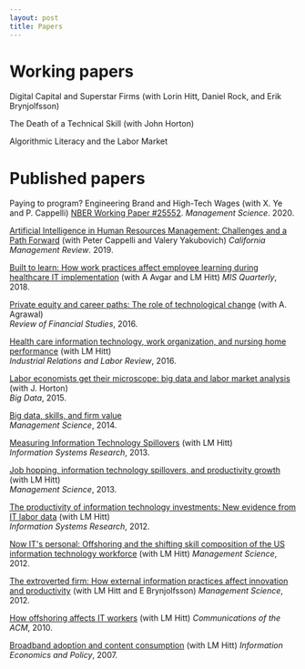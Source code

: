 ```yaml
---
layout: post
title: Papers
---
```


# Working papers

Digital Capital and Superstar Firms (with Lorin Hitt, Daniel Rock, and Erik Brynjolfsson)

The Death of a Technical Skill (with John Horton)

Algorithmic Literacy and the Labor Market

# Published papers

Paying to program? Engineering Brand and High-Tech Wages (with X. Ye and
P. Cappelli)
[NBER Working Paper \#25552](https://www.nber.org/papers/w25552).
*Management Science*. 2020.

[Artificial Intelligence in Human Resources Management: Challenges and a
Path Forward](https://journals.sagepub.com/doi/abs/10.1177/0008125619867910?casa_token=HOZLxfaKrXoAAAAA:hovoN-JE_hFQLRv4RGuCG0fgaIDUROTki0OTgdv4Sa_baWcvv24YWZUnriRdmJF6wHtHgeG0k8x0mw)
(with Peter Cappelli and Valery Yakubovich)
*California Management Review*. 2019.

[Built to learn: How work practices affect employee learning during healthcare IT implementation](https://www.misq.org/built-to-learn-how-work-practices-affect-employee-learning-during-healthcare-information-technology-implementation.html)
(with A Avgar and LM Hitt)
*MIS Quarterly*, 2018.

[Private equity and career paths: The role of technological
change](https://academic.oup.com/rfs/article-abstract/29/9/2455/2583670)
(with A. Agrawal)\
*Review of Financial Studies*, 2016.

[Health care information technology, work organization, and nursing home
performance](https://journals.sagepub.com/doi/abs/10.1177/0019793916640493?casa_token=fjlf5fF0Pf0AAAAA:4rQGQ2HwhXqRSzPM4JZV0jE4ts9J0H1IPCG4Ul1fOT5FSaXtc9iMMfon8mY_Nufm-YyrdGhUur1Jsw)
(with LM Hitt)\
*Industrial Relations and Labor Review*, 2016.

[Labor economists get their microscope: big data and labor market
analysis](https://www.liebertpub.com/doi/abs/10.1089/big.2015.0017?journalCode=big)
(with J. Horton)\
*Big Data*, 2015.

[Big data, skills, and firm
value](https://pubsonline.informs.org/doi/abs/10.1287/mnsc.2014.1899)\
*Management Science*, 2014.

[Measuring Information Technology
Spillovers](https://pubsonline.informs.org/doi/10.1287/isre.2013.0498)
(with LM Hitt)\
*Information Systems Research*, 2013.

[Job hopping, information technology spillovers, and productivity
growth](https://pubsonline.informs.org/doi/10.1287/mnsc.2013.1764) (with
LM Hitt)\
*Management Science*, 2013.

[The productivity of information technology investments: New evidence
from IT labor
data](https://pubsonline.informs.org/doi/10.1287/isre.1110.0398) (with
LM Hitt)\
*Information Systems Research*, 2012.

[Now IT\'s personal: Offshoring and the shifting skill composition of
the US information technology
workforce](https://pubsonline.informs.org/doi/10.1287/mnsc.1110.1445)
(with LM Hitt)
*Management Science*, 2012.

[The extroverted firm: How external information practices affect
innovation and
productivity](https://pubsonline.informs.org/doi/10.1287/mnsc.1110.1446)
(with LM Hitt and E Brynjolfsson)
*Management Science*, 2012.

[How offshoring affects IT
workers](https://cacm.acm.org/magazines/2010/10/99489-how-offshoring-affects-it-workers/abstract)
(with LM Hitt)
*Communications of the ACM*, 2010.

[Broadband adoption and content
consumption](https://www.sciencedirect.com/science/article/pii/S0167624507000297)
(with LM Hitt)
*Information Economics and Policy*, 2007.

